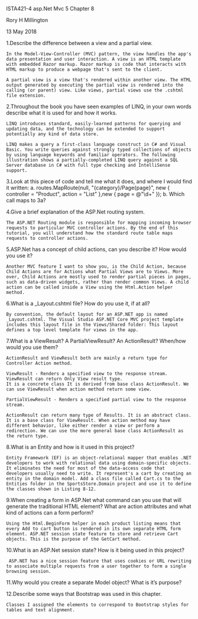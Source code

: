 ISTA421-4 asp.Net Mvc 5 Chapter 8

Rory H Millington

13 May 2018

1.Describe the difference between a view and a partial view.

	In the Model-View-Controller (MVC) pattern, the view handles the app's data presentation and user interaction. A view is an HTML template with embedded Razor markup. Razor markup is code that interacts with HTML markup to produce a webpage that's sent to the client.

	A partial view is a view that's rendered within another view. The HTML output generated by executing the partial view is rendered into the calling (or parent) view. Like views, partial views use the .cshtml file extension. 

2.Throughout the book you have seen examples of LINQ, in your own words describe what it is used for and how it works. 

	LINQ introduces standard, easily-learned patterns for querying and updating data, and the technology can be extended to support potentially any kind of data store. 

	LINQ makes a query a first-class language construct in C# and Visual Basic. You write queries against strongly typed collections of objects by using language keywords and familiar operators. The following illustration shows a partially-completed LINQ query against a SQL Server database in C# with full type checking and IntelliSense support.

3.Look at this piece of code and tell me what it does, and where I would find it written: a. routes.MapRoute(null, "{category}/Page{page}", new { controller = "Product", action = "List" },new { page = @"\d+" }); b. Which call maps to 3a?

4.Give a brief explanation of the ASP.Net routing system.

	The ASP.NET Routing module is responsible for mapping incoming browser requests to particular MVC controller actions. By the end of this tutorial, you will understand how the standard route table maps requests to controller actions.

5.ASP.Net has a concept of child actions, can you describe it? How would you use it? 

	Another MVC feature I want to show you, is the Child Action, because Child Actions are for Actions what Partial Views are to Views. More over, Child Actions are mostly used to render partial pieces in pages, such as data-driven widgets, rather than render common Views. A child action can be called inside a View using the Html.Action helper method.

6.What is a _Layout.cshtml file? How do you use it, if at all? 

	By convention, the default layout for an ASP.NET app is named _Layout.cshtml. The Visual Studio ASP.NET Core MVC project template includes this layout file in the Views/Shared folder: This layout defines a top level template for views in the app.		


7.What is a ViewResult? A PartialViewResult? An ActionResult? When/how would you use them? 

	ActionResult and ViewResult both are mainly a return type for Controller Action method.

	ViewResult - Renders a specified view to the response stream. ViewResult can return Only View result type.
	It is a concrete class It is derived from base class ActionResult. We can use ViewResult when action method return some view.	

	PartialViewResult - Renders a specified partial view to the response stream.

	ActionResult can return many type of Results. It is an abstract class. It is a base class for ViewResult. When action method may have different behavior, like either render a view or perform a redirection. We can use the more general base class ActionResult as the return type. 

8.What is an Entity and how is it used in this project?

	Entity Framework (EF) is an object-relational mapper that enables .NET developers to work with relational data using domain-specific objects. It eliminates the need for most of the data-access code that developers usually need to write. It represent's a cart by creating an entity in the domain model. Add a class file called Cart.cs to the Entities folder in the SportsStore.Domain project and use it to define the classes shown in Listing 8-12.

9.When creating a form in ASP.Net what command can you use that will generate the traditional HTML element? What are action attributes and what kind of actions can a form perform?

	Using the Html.BeginForm helper in each product listing means that every Add to cart button is rendered in its own separate HTML form element. ASP.NET session state feature to store and retrieve Cart objects. This is the purpose of the GetCart method.

10.What is an ASP.Net session state? How is it being used in this project? 

	 ASP.NET has a nice session feature that uses cookies or URL rewriting to associate multiple requests from a user together to form a single browsing session.


11.Why would you create a separate Model object? What is it’s purpose? 

	

12.Describe some ways that Bootstrap was used in this chapter.

	Classes I assigned the elements to correspond to Bootstrap styles for tables and text alignment.
